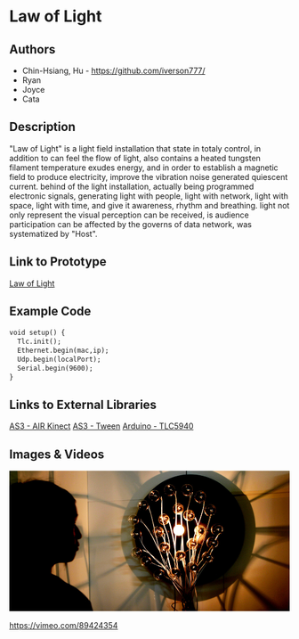 # Law of Light

## Authors
- Chin-Hsiang, Hu - https://github.com/iverson777/
- Ryan
- Joyce
- Cata

## Description
"Law of Light" is a light field installation that state in totaly control, in addition to can feel the flow of light, also contains a heated tungsten filament temperature exudes energy, and in order to establish a magnetic field to produce electricity, improve the vibration noise generated quiescent current. 
behind of the light installation, actually being programmed electronic signals, generating light with people, light with network, light with  space, light with time, and give it awareness, rhythm and breathing. light not only represent the visual perception can be received, is audience participation can be affected by the governs of data network, was systematized by "Host".

## Link to Prototype
[Law of Light](https://vimeo.com/89424354 "Law of Light")

## Example Code
```
void setup() {
  Tlc.init();
  Ethernet.begin(mac,ip);
  Udp.begin(localPort);
  Serial.begin(9600);
}

```
## Links to External Libraries

[AS3 - AIR Kinect](https://github.com/AS3NUI/airkinect-2-core "AS3 - AIR Kinect")
[AS3 - Tween](http://www.greensock.com/tweenlite/ "AS3 - Tween")
[Arduino - TLC5940](https://code.google.com/p/tlc5940arduino/ "Arduino - TLC5940")

## Images & Videos

![Image](project_images/cover.jpg "Image")

https://vimeo.com/89424354
